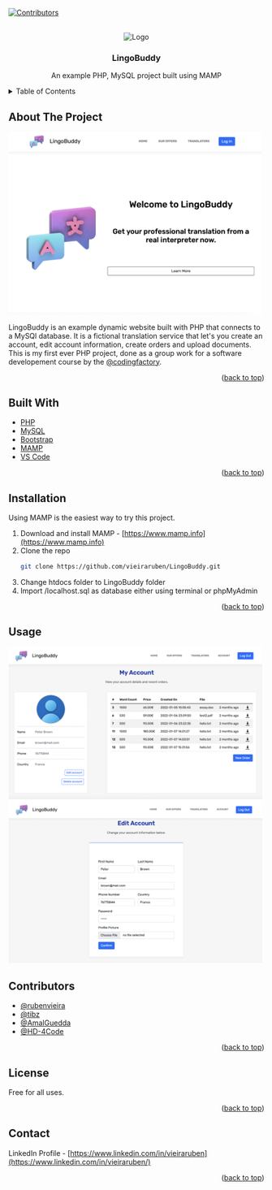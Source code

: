 <div id="top"></div>

[![Contributors][contributors-shield]][contributors-url]


<!-- PROJECT LOGO -->
<br />
<div align="center">
    <img src="assets/img/language-translator.png" alt="Logo" width="150" height="150">

<h3 align="center">LingoBuddy</h3>

  <p align="center">
    An example PHP, MySQL project built using MAMP
  </p>
</div>



<!-- TABLE OF CONTENTS -->
<details>
  <summary>Table of Contents</summary>
  <ol>
    <li>
      <a href="#about-the-project">About the Project</a>
    </li>
    <li>
      <a href="#built-with">Built With</a>
    </li>
    <li>
        <a href="#installation">Installation</a>
    </li>
    <li>
      <a href="#contributors">Contributors</a>
  </li>
    <li>
      <a href="#license">License</a></li>
    <li><a href="#contact">Contact</a></li>
  </ol>
</details>



<!-- ABOUT THE PROJECT -->
## About The Project

<img src="assets/img/screenshots/index.png" alt="Index Screenshot" width="500">

LingoBuddy is an example dynamic website built with PHP that connects to a MySQl database. It is a fictional translation service
that let's you create an account, edit account information, create orders and upload documents. This is my first ever PHP project,
done as a group work for a software developement course by the [@codingfactory](https://github.com/codingfactory-by-itescia).
<p align="right">(<a href="#top">back to top</a>)</p>


## Built With

* [PHP](https://www.php.net)
* [MySQL](https://www.mysql.com)
* [Bootstrap](https://getbootstrap.com)
* [MAMP](https://www.mamp.info)
* [VS Code](https://code.visualstudio.com)

<p align="right">(<a href="#top">back to top</a>)</p>


## Installation

Using MAMP is the easiest way to try this project.

1. Download and install MAMP - [https://www.mamp.info](https://www.mamp.info)
2. Clone the repo
   ```sh
   git clone https://github.com/vieiraruben/LingoBuddy.git
   ```
3. Change htdocs folder to LingoBuddy folder
4. Import /localhost.sql as database either using terminal or phpMyAdmin

<p align="right">(<a href="#top">back to top</a>)</p>


<!-- USAGE EXAMPLES -->
## Usage

<img src="assets/img/screenshots/accountview.png" alt="Account View Screenshot" width="500">

<img src="assets/img/screenshots/editaccount.png" alt="Edit Account Screenshot" width="500">



<!-- CONTRIBUTING -->
## Contributors

* [@rubenvieira](https://github.com/vieiraruben)
* [@tibz](https://github.com/tibz7884)
* [@AmalGuedda](https://github.com/AmalGuedda)
* [@HD-4Code](https://github.com/HD-4Code)

<p align="right">(<a href="#top">back to top</a>)</p>



<!-- LICENSE -->
## License

Free for all uses.

<p align="right">(<a href="#top">back to top</a>)</p>



<!-- CONTACT -->
## Contact

LinkedIn Profile - [https://www.linkedin.com/in/vieiraruben](https://www.linkedin.com/in/vieiraruben/)


<p align="right">(<a href="#top">back to top</a>)</p>



<!-- MARKDOWN LINKS & IMAGES -->
<!-- https://www.markdownguide.org/basic-syntax/#reference-style-links -->
[contributors-shield]: https://img.shields.io/github/contributors/vieiraruben/LingoBuddy.svg?style=for-the-badge
[contributors-url]: https://github.com/vieiraruben/LingoBuddy/graphs/contributors
[forks-shield]: https://img.shields.io/github/forks/vieiraruben/LingoBuddy.svg?style=for-the-badge
[forks-url]: https://github.com/vieiraruben/LingoBuddy/network/members
[stars-shield]: https://img.shields.io/github/stars/vieiraruben/LingoBuddy.svg?style=for-the-badge
[stars-url]: https://github.com/vieiraruben/LingoBuddy/stargazers
[issues-shield]: https://img.shields.io/github/issues/vieiraruben/LingoBuddy.svg?style=for-the-badge
[issues-url]: https://github.com/vieiraruben/LingoBuddy/issues
[linkedin-shield]: https://img.shields.io/badge/-LinkedIn-black.svg?style=for-the-badge&logo=linkedin&colorB=555
[linkedin-url]: https://linkedin.com/in/vieiraruben
[product-screenshot]: assets/img/language-translator.png
